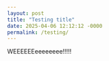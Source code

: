 ```yaml
---
layout: post
title: "Testing title"
date: 2025-04-06 12:12:12 -0000
permalink: /testing/
---
```



WEEEEEEeeeeeeee!!!!!
